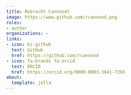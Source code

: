 ```yaml
---
title: Robrecht Cannoodt
image: https://www.github.com/rcannood.png
roles:
- author
organizations: ~
links:
- icon: bi-github
  text: GitHub
  href: https://github.com/rcannood
- icon: fa-brands fa-orcid
  text: ORCID
  href: https://orcid.org/0000-0003-3641-729X
about:
  template: jolla
---
```


